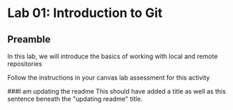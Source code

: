 # Lab 01: Introduction to Git

## Preamble

In this lab, we will introduce the basics of working with local and remote repositories

Follow the instructions in your canvas lab assessment for this activity

###I am updating the readme
This should have added a title as well as this sentence beneath the "updating readme" title.
